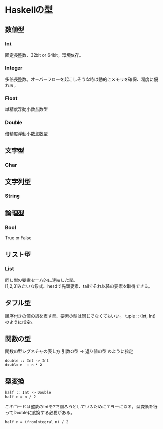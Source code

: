 # Haskellの型

## 数値型

### Int
固定長整数、32bit or 64bit。環境依存。

### Integer
多倍長整数。オーバーフローを起こしそうな時は動的にメモリを確保、精度に優れる。  

### Float
単精度浮動小数点数型

### Double
倍精度浮動小数点数型

## 文字型
### Char

## 文字列型
### String

## 論理型
### Bool
True or False

## リスト型
### List
同じ型の要素を一方的に連結した型。  
[1,2,3]みたいな形式、headで先頭要素、tailでそれ以降の要素を取得できる。  

## タプル型
順序付きの値の組を表す型、要素の型は同じでなくてもいい。
tuple :: (Int, Int)のように指定。

## 関数の型
関数の型シグネチャの表し方
引数の型 -> 返り値の型 のように指定
~~~  
double :: Int -> Int
double n  = n * 2
~~~  

## 型変換
~~~
half :: Int -> Double
half n = n / 2
~~~  
このコードは整数のIntを2で割ろうとしているためにエラーになる。型変換を行ってDoubleに変換する必要がある。  
~~~  
half n = (fromIntegral n) / 2
~~~  
